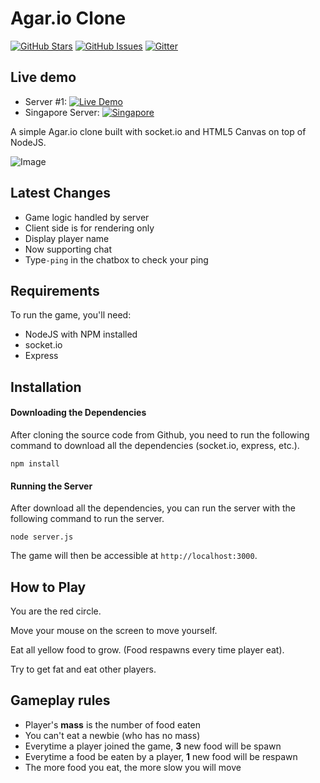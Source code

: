 Agar.io Clone
=============

[![GitHub Stars](https://img.shields.io/github/stars/huytd/agar.io-clone.svg)](https://github.com/huytd/agar.io-clone/stargazers)
[![GitHub Issues](https://img.shields.io/github/issues/huytd/agar.io-clone.svg)](https://github.com/huytd/agar.io-clone/issues)
[![Gitter](https://badges.gitter.im/Join%20Chat.svg)](https://gitter.im/huytd/agar.io-clone?utm_source=badge&utm_medium=badge&utm_campaign=pr-badge&utm_content=badge)

## Live demo
- Server #1: [![Live Demo](https://img.shields.io/badge/demo-online-green.svg)](https://pillo-nibro.rhcloud.com/)
- Singapore Server: [![Singapore](https://img.shields.io/badge/demo-online-green.svg)](http://codedaily.vn:3000/)

A simple Agar.io clone built with socket.io and HTML5 Canvas on top of NodeJS.

![Image](http://i.imgur.com/yJ96Lyi.jpg)

## Latest Changes
- Game logic handled by server
- Client side is for rendering only
- Display player name
- Now supporting chat 
- Type`-ping` in the chatbox to check your ping

## Requirements
To run the game, you'll need: 
- NodeJS with NPM installed
- socket.io 
- Express

## Installation

#### Downloading the Dependencies
After cloning the source code from Github, you need to run the following command to download all the dependencies (socket.io, express, etc.).

```
npm install
```

#### Running the Server

After download all the dependencies, you can run the server with the following command to run the server.

```
node server.js
```

The game will then be accessible at `http://localhost:3000`.

## How to Play

You are the red circle.

Move your mouse on the screen to move yourself.

Eat all yellow food to grow. (Food respawns every time player eat).

Try to get fat and eat other players.

## Gameplay rules
- Player's **mass** is the number of food eaten
- You can't eat a newbie (who has no mass)
- Everytime a player joined the game, **3** new food will be spawn
- Everytime a food be eaten by a player, **1** new food will be respawn
- The more food you eat, the more slow you will move
